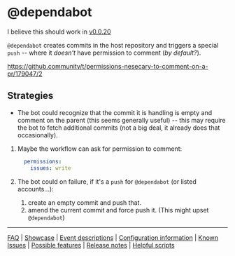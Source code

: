 # @dependabot

I believe this should work in [v0.0.20](https://github.com/check-spelling/check-spelling/releases/tag/v0.0.20)

`@dependabot` creates commits in the host repository and triggers a special `push` -- where it _doesn't_ have permission to comment (_by default?_).

https://github.community/t/permissions-nesecary-to-comment-on-a-pr/179047/2

## Strategies

* The bot could recognize that the commit it is handling is empty and comment on the parent (this seems generally useful) -- this may require the bot to fetch additional commits (not a big deal, it already does that occasionally).

1. Maybe the workflow can ask for permission to comment:

   ```yaml
     permissions:
       issues: write
   ```

2. The bot could on failure, if it's a `push` for `@dependabot` (or listed accounts...):

   1. create an empty commit and push that.
   2. amend the current commit and force push it. (This might upset `@dependabot`)

---
[FAQ](FAQ.md) | [Showcase](Showcase.md) | [Event descriptions](Event-descriptions.md) | [Configuration information](Configuration-information.md) | [Known Issues](Known-Issues.md) | [Possible features](Possible-features.md) | [Release notes](Release-notes.md) | [Helpful scripts](Helpful-scripts.md)
